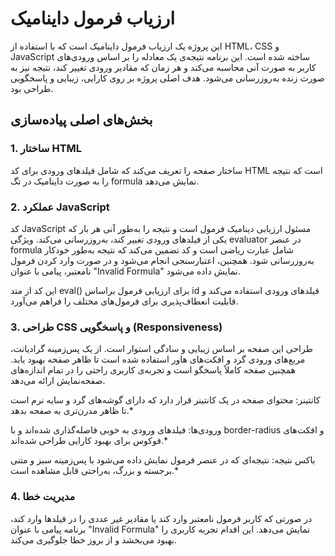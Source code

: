# ارزیاب فرمول داینامیک

این پروژه یک ارزیاب فرمول داینامیک است که با استفاده از HTML، CSS و JavaScript ساخته شده است. این برنامه نتیجه‌ی یک معادله را بر اساس ورودی‌های کاربر به صورت آنی محاسبه می‌کند و هر زمان که مقادیر ورودی تغییر کند، نتیجه نیز به صورت زنده به‌روزرسانی می‌شود. هدف اصلی پروژه بر روی کارایی، زیبایی و پاسخگویی طراحی بود.

## بخش‌های اصلی پیاده‌سازی

### 1. **ساختار HTML**

ساختار صفحه را تعریف می‌کند که شامل فیلدهای ورودی برای کد HTML است که نتیجه را به صورت داینامیک در تگ formula نمایش می‌دهد.

### 2. **عملکرد JavaScript**

کد JavaScript مسئول ارزیابی دینامیک فرمول است و نتیجه را به‌طور آنی هر بار که یکی از فیلدهای ورودی تغییر کند، به‌روزرسانی می‌کند. ویژگی evaluator در عنصر formula شامل عبارت ریاضی است و کد تضمین می‌کند که نتیجه به‌طور خودکار به‌روزرسانی شود. همچنین، اعتبارسنجی انجام می‌شود و در صورت وارد کردن فرمول نامعتبر، پیامی با عنوان "Invalid Formula" نمایش داده می‌شود.

این کد از متد eval() برای ارزیابی فرمول براساس id فیلدهای ورودی استفاده می‌کند و قابلیت انعطاف‌پذیری برای فرمول‌های مختلف را فراهم می‌آورد.

### 3. **طراحی CSS و پاسخگویی (Responsiveness)**

طراحی این صفحه بر اساس زیبایی و سادگی استوار است. از یک پس‌زمینه گرادیانت، مربع‌های ورودی گرد و افکت‌های هاور استفاده شده است تا ظاهر صفحه بهبود یابد. همچنین صفحه کاملاً پاسخگو است و تجربه‌ی کاربری راحتی را در تمام اندازه‌های صفحه‌نمایش ارائه می‌دهد.

کانتینر: محتوای صفحه در یک کانتینر قرار دارد که دارای گوشه‌های گرد و سایه نرم است تا ظاهر مدرن‌تری به صفحه بدهد.*

ورودی‌ها: فیلدهای ورودی به خوبی فاصله‌گذاری شده‌اند و با border-radius و افکت‌های فوکوس برای بهبود کارایی طراحی شده‌اند.*

باکس نتیجه: نتیجه‌ای که در عنصر فرمول نمایش داده می‌شود با پس‌زمینه سبز و متنی برجسته و بزرگ، به‌راحتی قابل مشاهده است.*

### 4. **مدیریت خطا**

در صورتی که کاربر فرمول نامعتبر وارد کند یا مقادیر غیر عددی را در فیلدها وارد کند، برنامه پیامی با عنوان "Invalid Formula" نمایش می‌دهد. این اقدام تجربه کاربری را بهبود می‌بخشد و از بروز خطا جلوگیری می‌کند.

